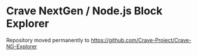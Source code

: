 # Crave NextGen / Node.js Block Explorer

Repository moved permanently to https://github.com/Crave-Project/Crave-NG-Explorer
